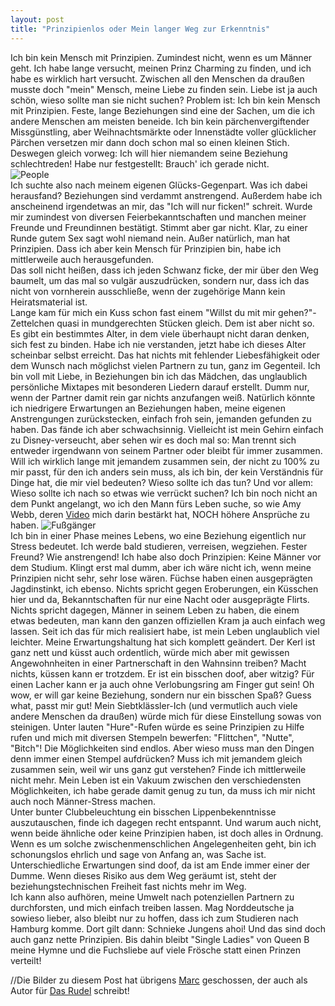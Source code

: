 ```yaml
---
layout: post
title: "Prinzipienlos oder Mein langer Weg zur Erkenntnis"
---
```


Ich bin kein Mensch mit Prinzipien.
Zumindest nicht, wenn es um Männer geht. Ich habe lange versucht, meinen Prinz Charming zu finden, und ich habe es wirklich hart versucht. Zwischen all den Menschen da draußen musste doch "mein" Mensch, meine Liebe zu finden sein. Liebe ist ja auch schön, wieso sollte man sie nicht suchen? Problem ist: Ich bin kein Mensch mit Prinzipien.
Feste, lange Beziehungen sind eine der Sachen, um die ich andere Menschen am meisten beneide. Ich bin kein pärchenvergiftender Missgünstling, aber Weihnachtsmärkte oder Innenstädte voller glücklicher Pärchen versetzen mir dann doch schon mal so einen kleinen Stich. Deswegen gleich vorweg: Ich will hier niemandem seine Beziehung schlechtreden! Habe nur festgestellt: Brauch' ich gerade nicht.  
![People](http://farm8.staticflickr.com/7445/12187643745_9459057768_c.jpg)  
Ich suchte also nach meinem eigenen Glücks-Gegenpart. Was ich dabei herausfand? Beziehungen sind verdammt anstrengend. Außerdem habe ich anscheinend irgendetwas an mir, das "Ich will nur ficken!" schreit. Wurde mir zumindest von diversen Feierbekanntschaften und manchen meiner Freunde und Freundinnen bestätigt. Stimmt aber gar nicht. Klar, zu einer Runde gutem Sex sagt wohl niemand nein. Außer natürlich, man hat Prinzipien. Dass ich aber kein Mensch für Prinzipien bin, habe ich mittlerweile auch herausgefunden.  
Das soll nicht heißen, dass ich jeden Schwanz ficke, der mir über den Weg baumelt, um das mal so vulgär auszudrücken, sondern nur, dass ich das nicht von vornherein ausschließe, wenn der zugehörige Mann kein Heiratsmaterial ist.  
Lange kam für mich ein Kuss schon fast einem "Willst du mit mir gehen?"-Zettelchen quasi in mundgerechten Stücken gleich. Dem ist aber nicht so.  
Es gibt ein bestimmtes Alter, in dem viele überhaupt nicht daran denken, sich fest zu binden. Habe ich nie verstanden, jetzt habe ich dieses Alter scheinbar selbst erreicht. Das hat nichts mit fehlender Liebesfähigkeit oder dem Wunsch nach möglichst vielen Partnern zu tun, ganz im Gegenteil. Ich bin voll mit Liebe, in Beziehungen bin ich das Mädchen, das unglaublich persönliche Mixtapes mit besonderen Liedern darauf erstellt. Dumm nur, wenn der Partner damit rein gar nichts anzufangen weiß. Natürlich könnte ich niedrigere Erwartungen an Beziehungen haben, meine eigenen Anstrengungen zurückstecken, einfach froh sein, jemanden gefunden zu haben. Das fände ich aber schwachsinnig. Vielleicht ist mein Gehirn einfach zu Disney-verseucht, aber sehen wir es doch mal so: Man trennt sich entweder irgendwann von seinem Partner oder bleibt für immer zusammen.  
Will ich wirklich lange mit jemandem zusammen sein, der nicht zu 100% zu mir passt, für den ich anders sein muss, als ich bin, der kein Verständnis für Dinge hat, die mir viel bedeuten? Wieso sollte ich das tun? Und vor allem: Wieso sollte ich nach so etwas wie verrückt suchen? Ich bin noch nicht an dem Punkt angelangt, wo ich den Mann fürs Leben suche, so wie Amy Webb, deren [Video](http://www.youtube.com/watch?v=d6wG_sAdP0U) mich darin bestärkt hat, NOCH höhere Ansprüche zu haben. 
![Fußgänger](http://farm4.staticflickr.com/3737/12188262436_f6323e7cf8_c.jpg)  
Ich bin in einer Phase meines Lebens, wo eine Beziehung eigentlich nur Stress bedeutet. Ich werde bald studieren, verreisen, wegziehen. Fester Freund? Wie anstrengend! Ich habe also doch Prinzipien: Keine Männer vor dem Studium. 
Klingt erst mal dumm, aber ich wäre nicht ich, wenn meine Prinzipien nicht sehr, sehr lose wären. Füchse haben einen ausgeprägten Jagdinstinkt, ich ebenso. Nichts spricht gegen Eroberungen, ein Küsschen hier und da, Bekanntschaften für nur eine Nacht oder ausgeprägte Flirts. Nichts spricht dagegen, Männer in seinem Leben zu haben, die einem etwas bedeuten, man kann den ganzen offiziellen Kram ja auch einfach weg lassen. Seit ich das für mich realisiert habe, ist mein Leben unglaublich viel leichter. Meine Erwartungshaltung hat sich komplett geändert. Der Kerl ist ganz nett und küsst auch ordentlich, würde mich aber mit gewissen Angewohnheiten in einer Partnerschaft in den Wahnsinn treiben? Macht nichts, küssen kann er trotzdem. Er ist ein bisschen doof, aber witzig? Für einen Lacher kann er ja auch ohne Verlobungsring am Finger gut sein! Oh wow, er will gar keine Beziehung, sondern nur ein bisschen Spaß? Guess what, passt mir gut!
Mein Siebtklässler-Ich (und vermutlich auch viele andere Menschen da draußen) würde mich für diese Einstellung sowas von steinigen. Unter lauten "Hure"-Rufen würde es seine Prinzipien zu Hilfe rufen und mich mit diversen Stempeln bewerfen: "Flittchen", "Nutte", "Bitch"! Die Möglichkeiten sind endlos. Aber wieso muss man den Dingen denn immer einen Stempel aufdrücken? Muss ich mit jemandem gleich zusammen sein, weil wir uns ganz gut verstehen? Finde ich mittlerweile nicht mehr. Mein Leben ist ein Vakuum zwischen den verschiedensten Möglichkeiten, ich habe gerade damit genug zu tun, da muss ich mir nicht auch noch Männer-Stress machen.  
Unter bunter Clubbeleuchtung ein bisschen Lippenbekenntnisse auszutauschen, finde ich dagegen recht entspannt. Und warum auch nicht, wenn beide ähnliche oder keine Prinzipien haben, ist doch alles in Ordnung. Wenn es um solche zwischenmenschlichen Angelegenheiten geht, bin ich schonungslos ehrlich und sage von Anfang an, was Sache ist. Unterschiedliche Erwartungen sind doof, da ist am Ende immer einer der Dumme. Wenn dieses Risiko aus dem Weg geräumt ist, steht der beziehungstechnischen Freiheit fast nichts mehr im Weg.  
Ich kann also aufhören, meine Umwelt nach potenziellen Partnern zu durchforsten, und mich einfach treiben lassen. Mag Norddeutsche ja sowieso lieber, also bleibt nur zu hoffen, dass ich zum Studieren nach Hamburg komme. Dort gilt dann: Schnieke Jungens ahoi! Und das sind doch auch ganz nette Prinzipien.
Bis dahin bleibt "Single Ladies" von Queen B meine Hymne und die Fuchsliebe auf viele Frösche statt einen Prinzen verteilt!


//Die Bilder zu diesem Post hat übrigens [Marc](http://atmochrom.com/) geschossen, der auch als Autor für [Das Rudel](http://magazin.fuchsgehtum.de/) schreibt!